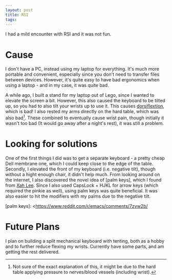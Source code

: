 ```yaml
---
layout: post
title: RSI
tags:
---
```


I had a mild encounter with RSI and it was not fun.

<!--more-->

# Cause

I don't have a PC, instead using my laptop for everything. It's much more portable and convenient, especially since you don't need to transfer files between devices. However, it's quite easy to have bad ergonomics when using a laptop - and in my case, it was quite bad.

A while ago, I built a stand for my laptop out of Lego, since I wanted to elevate the screen a bit. However, this also caused the keyboard to be tilted up, so you had to also tilt your wrists up to use it. This causes [dorsiflextion], which is bad! I also rested my arms directly on the hard table, which was also bad[^1]. These combined to eventually cause wrist pain, though initially it wasn't too bad (It would go away after a night's rest), it was still a problem.

[dorsiflextion]: http://www.rsipainrelief.com/images/164.dorsiflexion.jpg

[^1]: Not sure of the exact explanation of this, it might be due to the hard table applying pressure to nerves/blood vessels (including wrist).

# Looking for solutions

One of the first things I did was to get a separate keyboard - a pretty cheap Dell membrane one, which I could keep close to the edge of the table. Secondly, I elevated the front of my keyboard (i.e. negative tilt), though without a hight enough chair, it didn't help much. From looking around on the internet, I also discovered the novel idea of [palm keys], which I found from [Xah Lee]. Since I also used CapsLock + HJKL for arrow keys (which required the pinkie as well), using palm keys was quite beneficial. It was also easier to hit the modifiers with my palms due to the negative tilt.

[palm keys]: <https://www.reddit.com/r/emacs/comments/7zvw2b/

[Xah Lee]: http://ergoemacs.org/emacs/emacs_pinky.html

<!-- image of palm keys -->

# Future Plans

I plan on building a split mechanical keyboard with tenting, both as a hobby and to further reduce flexing my wrists. Currently have some parts, and am getting the rest delivered.

<!-- image of Keebio parts -->
